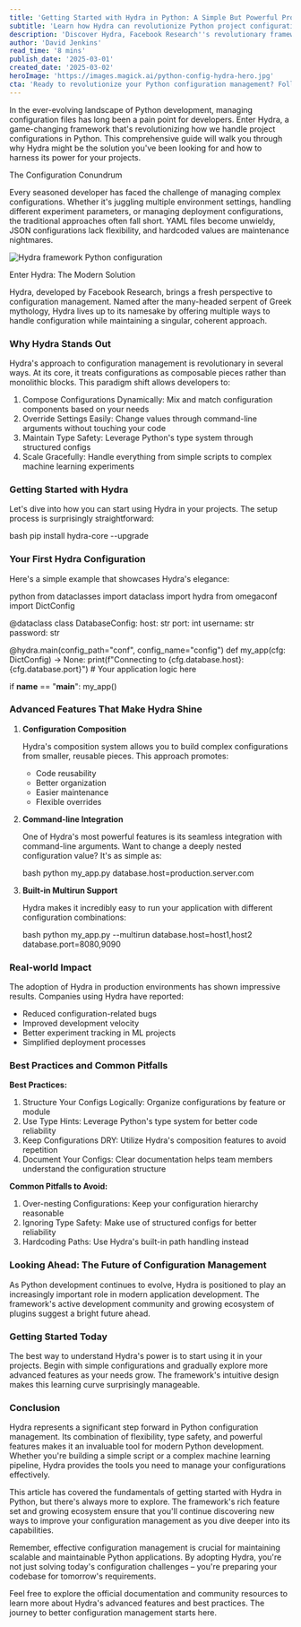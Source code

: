 ```yaml
---
title: 'Getting Started with Hydra in Python: A Simple But Powerful Project Configuration'
subtitle: 'Learn how Hydra can revolutionize Python project configuration management'
description: 'Discover Hydra, Facebook Research''s revolutionary framework for Python configuration management. Learn how this powerful tool can simplify your project setup, enable dynamic configuration composition, and streamline your development workflow with type-safe, flexible solutions.'
author: 'David Jenkins'
read_time: '8 mins'
publish_date: '2025-03-01'
created_date: '2025-03-02'
heroImage: 'https://images.magick.ai/python-config-hydra-hero.jpg'
cta: 'Ready to revolutionize your Python configuration management? Follow us on LinkedIn for more expert insights on cutting-edge development tools and best practices that can transform your coding workflow.'
---
```


In the ever-evolving landscape of Python development, managing configuration files has long been a pain point for developers. Enter Hydra, a game-changing framework that's revolutionizing how we handle project configurations in Python. This comprehensive guide will walk you through why Hydra might be the solution you've been looking for and how to harness its power for your projects.

The Configuration Conundrum

Every seasoned developer has faced the challenge of managing complex configurations. Whether it's juggling multiple environment settings, handling different experiment parameters, or managing deployment configurations, the traditional approaches often fall short. YAML files become unwieldy, JSON configurations lack flexibility, and hardcoded values are maintenance nightmares.

![Hydra framework Python configuration](https://i.magick.ai/PIXE/20230401001.webp)

Enter Hydra: The Modern Solution

Hydra, developed by Facebook Research, brings a fresh perspective to configuration management. Named after the many-headed serpent of Greek mythology, Hydra lives up to its namesake by offering multiple ways to handle configuration while maintaining a singular, coherent approach.

### Why Hydra Stands Out

Hydra's approach to configuration management is revolutionary in several ways. At its core, it treats configurations as composable pieces rather than monolithic blocks. This paradigm shift allows developers to:

1. Compose Configurations Dynamically: Mix and match configuration components based on your needs
2. Override Settings Easily: Change values through command-line arguments without touching your code
3. Maintain Type Safety: Leverage Python's type system through structured configs
4. Scale Gracefully: Handle everything from simple scripts to complex machine learning experiments

### Getting Started with Hydra

Let's dive into how you can start using Hydra in your projects. The setup process is surprisingly straightforward:

bash
pip install hydra-core --upgrade


### Your First Hydra Configuration

Here's a simple example that showcases Hydra's elegance:

python
from dataclasses import dataclass
import hydra
from omegaconf import DictConfig

@dataclass
class DatabaseConfig:
    host: str
    port: int
    username: str
    password: str

@hydra.main(config_path="conf", config_name="config")
def my_app(cfg: DictConfig) -> None:
    print(f"Connecting to {cfg.database.host}:{cfg.database.port}")
    # Your application logic here

if __name__ == "__main__":
    my_app()


### Advanced Features That Make Hydra Shine

1. **Configuration Composition**

   Hydra's composition system allows you to build complex configurations from smaller, reusable pieces. This approach promotes:

   - Code reusability
   - Better organization
   - Easier maintenance
   - Flexible overrides

2. **Command-line Integration**

   One of Hydra's most powerful features is its seamless integration with command-line arguments. Want to change a deeply nested configuration value? It's as simple as:

   bash
   python my_app.py database.host=production.server.com
   

3. **Built-in Multirun Support**

   Hydra makes it incredibly easy to run your application with different configuration combinations:

   bash
   python my_app.py --multirun database.host=host1,host2 database.port=8080,9090
   

### Real-world Impact

The adoption of Hydra in production environments has shown impressive results. Companies using Hydra have reported:

- Reduced configuration-related bugs
- Improved development velocity
- Better experiment tracking in ML projects
- Simplified deployment processes

### Best Practices and Common Pitfalls

**Best Practices:**

1. Structure Your Configs Logically: Organize configurations by feature or module
2. Use Type Hints: Leverage Python's type system for better code reliability
3. Keep Configurations DRY: Utilize Hydra's composition features to avoid repetition
4. Document Your Configs: Clear documentation helps team members understand the configuration structure

**Common Pitfalls to Avoid:**

1. Over-nesting Configurations: Keep your configuration hierarchy reasonable
2. Ignoring Type Safety: Make use of structured configs for better reliability
3. Hardcoding Paths: Use Hydra's built-in path handling instead

### Looking Ahead: The Future of Configuration Management

As Python development continues to evolve, Hydra is positioned to play an increasingly important role in modern application development. The framework's active development community and growing ecosystem of plugins suggest a bright future ahead.

### Getting Started Today

The best way to understand Hydra's power is to start using it in your projects. Begin with simple configurations and gradually explore more advanced features as your needs grow. The framework's intuitive design makes this learning curve surprisingly manageable.

### Conclusion

Hydra represents a significant step forward in Python configuration management. Its combination of flexibility, type safety, and powerful features makes it an invaluable tool for modern Python development. Whether you're building a simple script or a complex machine learning pipeline, Hydra provides the tools you need to manage your configurations effectively.

This article has covered the fundamentals of getting started with Hydra in Python, but there's always more to explore. The framework's rich feature set and growing ecosystem ensure that you'll continue discovering new ways to improve your configuration management as you dive deeper into its capabilities.

Remember, effective configuration management is crucial for maintaining scalable and maintainable Python applications. By adopting Hydra, you're not just solving today's configuration challenges – you're preparing your codebase for tomorrow's requirements.

Feel free to explore the official documentation and community resources to learn more about Hydra's advanced features and best practices. The journey to better configuration management starts here.